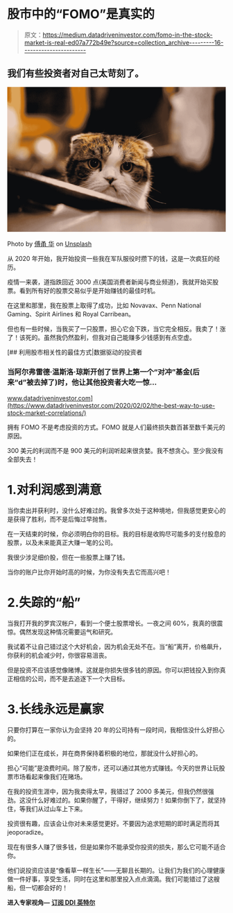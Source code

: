 # 股市中的“FOMO”是真实的

> 原文：<https://medium.datadriveninvestor.com/fomo-in-the-stock-market-is-real-ed07a772b49e?source=collection_archive---------16----------------------->

## 我们有些投资者对自己太苛刻了。

![](img/4d40c3d3d74b855a2adb2679634f9101.png)

Photo by [傅甬 华](https://unsplash.com/@hhh13?utm_source=unsplash&utm_medium=referral&utm_content=creditCopyText) on [Unsplash](/s/photos/frustrated?utm_source=unsplash&utm_medium=referral&utm_content=creditCopyText)

从 2020 年开始，我开始投资一些我在军队服役时攒下的钱，这是一次疯狂的经历。

疫情一来袭，道指跌回近 3000 点(美国消费者新闻与商业频道)，我就开始买股票。看到所有好的股票交易似乎是开始赚钱的最佳时机。

在这里和那里，我在股票上取得了成功，比如 Novavax、Penn National Gaming、Spirit Airlines 和 Royal Carribean。

但也有一些时候，当我买了一只股票，担心它会下跌，当它完全相反。我卖了！涨了！该死的。虽然我仍然盈利，但我对自己能赚多少钱感到有点空虚。

[](https://www.datadriveninvestor.com/2020/02/02/the-best-way-to-use-stock-market-correlations/) [## 利用股市相关性的最佳方式|数据驱动的投资者

### 当阿尔弗雷德·温斯洛·琼斯开创了世界上第一个“对冲”基金(后来“d”被去掉了)时，他让其他投资者大吃一惊…

www.datadriveninvestor.com](https://www.datadriveninvestor.com/2020/02/02/the-best-way-to-use-stock-market-correlations/) 

拥有 FOMO 不是考虑投资的方式。FOMO 就是人们最终损失数百甚至数千美元的原因。

300 美元的利润而不是 900 美元的利润听起来很贪婪。我不想贪心。至少我没有全部失去！

# 1.对利润感到满意

当你卖出并获利时，没什么好难过的。我曾多次处于这种境地，但我感觉更安心的是获得了胜利，而不是后悔过早抛售。

在一天结束的时候，你必须明白你的目标。我的目标是收购尽可能多的支付股息的股票，以及未来能真正大赚一笔的公司。

我很少涉足细价股，但在一些股票上赚了钱。

当你的账户比你开始时高的时候，为你没有失去它而高兴吧！

# 2.失踪的“船”

当我打开我的罗宾汉帐户，看到一个便士股票增长。一夜之间 60%，我真的很震惊。偶然发现这种情况需要运气和研究。

我试着不让自己错过这个大好机会，因为机会无处不在。当“船”离开，价格飙升，你获利的机会减少时，你很容易沮丧。

但是投资不应该感觉像赌博。这就是你损失很多钱的原因。你可以把钱投入到你真正相信的公司，而不是去追逐下一个大目标。

# 3.长线永远是赢家

只要你打算在一家你认为会坚持 20 年的公司持有一段时间，我相信没什么好担心的。

如果他们正在成长，并在商界保持着积极的地位，那就没什么好担心的。

担心“可能”是浪费时间。除了股市，还可以通过其他方式赚钱。今天的世界让玩股票市场看起来像我们在赌场。

在我的投资生涯中，因为我卖得太早，我错过了 2000 多美元，但我仍然很强劲。这没什么好难过的。如果你醒了，干得好，继续努力！如果你倒下了，就坚持住，等我们从过山车上下来。

投资很有趣，应该会让你对未来感觉更好。不要因为追求短期的即时满足而将其 jeoporadize。

现在有很多人赚了很多钱，但是如果你不能承受你投资的损失，那么它可能不适合你。

他们说投资应该是“像看草一样生长”——无聊且长期的。让我们为我们的心理健康做一件好事，享受生活，同时在这里和那里投入点点滴滴。我们可能错过了这艘船，但一切都会好的！

**进入专家视角—** [**订阅 DDI 英特尔**](https://datadriveninvestor.com/ddi-intel)